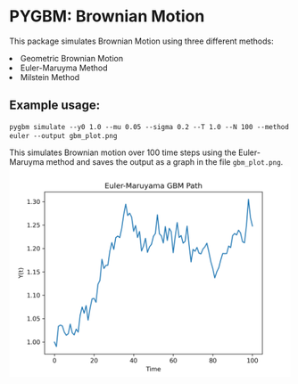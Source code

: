 # PYGBM: Brownian Motion
This package simulates Brownian Motion using three different methods:
<li>Geometric Brownian Motion</li>
<li>Euler-Maruyma Method</li>
<li>Milstein Method</li>

## Example usage:

    pygbm simulate --y0 1.0 --mu 0.05 --sigma 0.2 --T 1.0 --N 100 --method euler --output gbm_plot.png

This simulates Brownian motion over 100 time steps using the Euler-Maruyma method and saves the output as a graph in the file `gbm_plot.png`.
![Brownian Motion Plot](gbm_plot.png)

